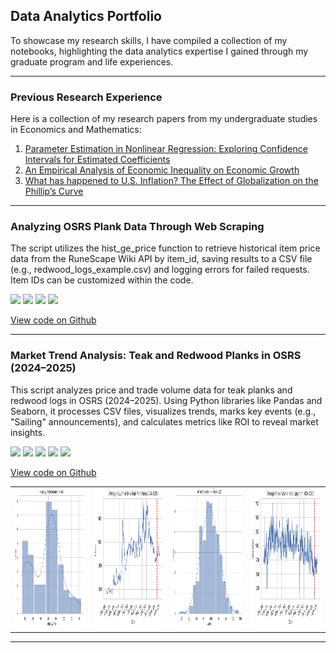 ## Data Analytics Portfolio
To showcase my research skills, I have compiled a collection of my notebooks, highlighting the data analytics expertise I gained through my graduate program and life experiences. 

---

### Previous Research Experience
Here is a collection of my research papers from my undergraduate studies in Economics and Mathematics:
1. [Parameter Estimation in Nonlinear Regression: Exploring Confidence Intervals for Estimated Coefficients](https://scholar.umw.edu/student_research/390/)
2. [An Empirical Analysis of Economic Inequality on Economic Growth](https://scholar.umw.edu/student_research/389/)
3. [What has happened to U.S. Inflation? The Effect of Globalization on the Phillip’s Curve](https://blogs.elon.edu/ipe/issues/volume-29-issue-1-2020/)

--- 

### Analyzing OSRS Plank Data Through Web Scraping
The script utilizes the hist_ge_price function to retrieve historical item price data from the RuneScape Wiki API by item_id, saving results to a CSV file (e.g., redwood_logs_example.csv) and logging errors for failed requests. Item IDs can be customized within the code.

[![](https://img.shields.io/badge/Python-white?logo=Python)](#) [![](https://img.shields.io/badge/Jupyter-white?logo=Jupyter)](#) [![](https://img.shields.io/badge/DataExtraction-white?logo=DataExtraction)](#) [![](https://img.shields.io/badge/Runescape-white?logo=Runescape)](#) 

[View code on Github]()

--- 

### Market Trend Analysis: Teak and Redwood Planks in OSRS (2024–2025)
This script analyzes price and trade volume data for teak planks and redwood logs in OSRS (2024–2025). Using Python libraries like Pandas and Seaborn, it processes CSV files, visualizes trends, marks key events (e.g., "Sailing" announcements), and calculates metrics like ROI to reveal market insights.

[![](https://img.shields.io/badge/Python-white?logo=Python)](#) [![](https://img.shields.io/badge/Jupyter-white?logo=Jupyter)](#) [![](https://img.shields.io/badge/Seaborn-white?logo=Seaborn)](#)
[![](https://img.shields.io/badge/Pandas-white?logo=Pandas)](#) [![](https://img.shields.io/badge/Runescape-white?logo=Runescape)](#)

[View code on Github]()

<table>
  <tr>
    <td><img src="Images/Figure 2025-03-25 212214 (0).png?raw=true" width="225" height="225"/></td>
    <td><img src="Images/Figure 2025-03-25 212214 (1).png?raw=true" width="225" height="225"/></td>
    <td><img src="Images/Figure 2025-03-25 212214 (6).png?raw=true" width="225" height="225"/></td>
    <td><img src="Images/Figure 2025-03-25 212214 (7).png?raw=true" width="225" height="225"/></td>
  <tr>
<table>

---


